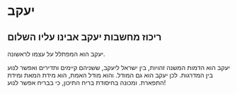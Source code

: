 # יעקב

## ריכוז מחשבות יעקב אבינו עליו השלום

יעקב הוא המפתלל על עצמו לראשונה.

יעקב הוא הדמות המשנה זהויות, בין ישראל ליעקב, ששניהם קיימים ותדירים ואפשר לנוע בין המדרגות.
לכן יעקב הוא גם המודל.
והוא מודל האמת, הוא מידת המאת ומידת התפארת.
ומכונה בחיסודת בריח התיכון, כי בבריח אפשר לנוע!



